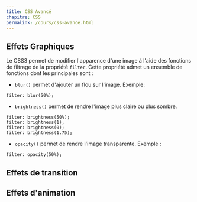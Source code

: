 ```yaml
---
title: CSS Avancé
chapitre: CSS
permalink: /cours/css-avance.html
---
```


## Effets Graphiques

Le CSS3 permet de modifier l'apparence d'une image à l'aide des fonctions de
filtrage de la propriété `filter`. Cette propriété admet un ensemble de
fonctions dont les principales sont :

- `blur()` permet d'ajouter un flou sur l'image. Exemple:
```
filter: blur(50%);
```
- `brightness()` permet de rendre l'image plus claire ou plus sombre.
```
filter: brightness(50%);
filter: brightness(1);
filter: brightness(0);
filter: brightness(1.75);
```
- `opacity()` permet de rendre l'image transparente. Exemple :
```
filter: opacity(50%);
```

## Effets de transition

## Effets d'animation

